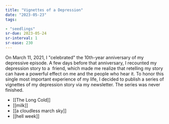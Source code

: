 ```yaml
---
title: "Vignettes of a Depression"
date: "2023-05-23"
tags:

- "seedlings"
sr-due: 2023-05-24
sr-interval: 1
sr-ease: 230
---
```


On March 11, 2021, I "celebrated" the 10th-year anniversary of my depressive episode. A few days before that anniversary, I recounted my depression story to a  friend, which made me realize that retelling my story can have a powerful effect on me and the people who hear it. To honor this single most important experience of my life, I decided to publish a series of vignettes of my depression story via my newsletter. The series was never finished.

- [[The Long Cold]]
- [[milk]]
- [[a cloudless march sky]]
- [[hell week]]